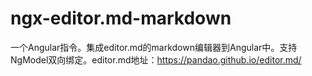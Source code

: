 # ngx-editor.md-markdown
一个Angular指令。集成editor.md的markdown编辑器到Angular中。支持NgModel双向绑定。editor.md地址：https://pandao.github.io/editor.md/